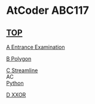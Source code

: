 # AtCoder ABC117  

## [TOP](https://atcoder.jp/contests/abc117)  

[A Entrance Examination](https://atcoder.jp/contests/abc117/tasks/abc117_a)   

[](https://atcoder.jp/contests/abc117/submissions/)  

[B Polygon](https://atcoder.jp/contests/abc117/tasks/abc117_b)   

[](https://atcoder.jp/contests/abc117/submissions/)  

[C Streamline](https://atcoder.jp/contests/abc117/tasks/abc117_c)   
AC  
[Python](https://atcoder.jp/contests/abc117/submissions/16065410)  

[D XXOR](https://atcoder.jp/contests/abc117/tasks/abc117_d)   

[](https://atcoder.jp/contests/abc117/submissions/)  

